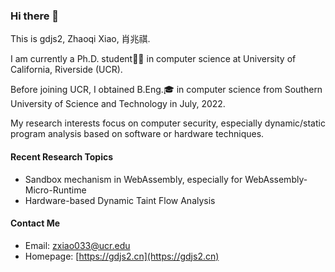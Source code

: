 ### Hi there 👋

This is gdjs2, Zhaoqi Xiao, 肖兆祺.

I am currently a Ph.D. student👨‍🎓 in computer science at University of California, Riverside (UCR).

Before joining UCR, I obtained B.Eng.🎓 in computer science from Southern University of Science and Technology in July, 2022.

My research interests focus on computer security, especially dynamic/static program analysis based on software or hardware techniques. 

#### Recent Research Topics 

* Sandbox mechanism in WebAssembly, especially for WebAssembly-Micro-Runtime
* Hardware-based Dynamic Taint Flow Analysis

#### Contact Me

* Email: [zxiao033@ucr.edu](mailto:zxiao033@ucr.edu)
* Homepage: [https://gdjs2.cn](https://gdjs2.cn)


<!--
**gdjs2/gdjs2** is a ✨ _special_ ✨ repository because its `README.md` (this file) appears on your GitHub profile.

Here are some ideas to get you started:

- 🔭 I’m currently working on ...
- 🌱 I’m currently learning ...
- 👯 I’m looking to collaborate on ...
- 🤔 I’m looking for help with ...
- 💬 Ask me about ...
- 📫 How to reach me: ...
- 😄 Pronouns: ...
- ⚡ Fun fact: ...
-->
